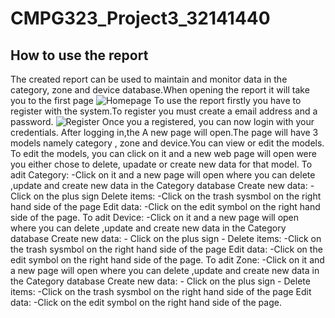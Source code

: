 # CMPG323_Project3_32141440
## How to use the report
   The created report can be used to maintain and monitor data in the category, zone and device database.When opening the report it will take you to the first page
   ![Homepage](https://user-images.githubusercontent.com/110165029/193030178-ba40bc1f-4b07-4b58-8f98-a97e255a90d2.PNG)
   To use the report firstly you have to register with the system.To register you must create a email address and a password.
   ![Register](https://user-images.githubusercontent.com/110165029/193030717-cf3bb742-9be5-476f-8936-9d040714f2c1.PNG)
   Once you a registered, you can now login with your credentials.
   After logging in,the A new page will open.The page will have 3 models namely category , zone and device.You can view or edit the models.
   To edit the models, you can click on it and a new web page will open were you either chose to delete, upadate or create 
   new data for that model. 
   To adit Category:
   -Click on it and a new page will open where you can delete ,update and create new data in the Category database
    Create new data:
    - Click on the plus sign
    Delete items:
    -Click on the  trash sysmbol on the right hand side of the page
    Edit data:
    -Click on the edit symbol on the right hand side of the page.
    To adit Device:
   -Click on it and a new page will open where you can delete ,update and create new data in the Category database
    Create new data:
    - Click on the plus sign
    -
    Delete items:
    -Click on the  trash sysmbol on the right hand side of the page
    Edit data:
    -Click on the edit symbol on the right hand side of the page.
    To adit Zone:
   -Click on it and a new page will open where you can delete ,update and create new data in the Category database
    Create new data:
    - Click on the plus sign
    -
    Delete items:
    -Click on the  trash sysmbol on the right hand side of the page
    Edit data:
    -Click on the edit symbol on the right hand side of the page.
   
   
   
   
